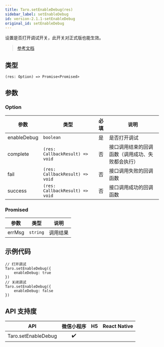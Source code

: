 ```yaml
---
title: Taro.setEnableDebug(res)
sidebar_label: setEnableDebug
id: version-2.1.1-setEnableDebug
original_id: setEnableDebug
---
```


设置是否打开调试开关，此开关对正式版也能生效。

> [参考文档](https://developers.weixin.qq.com/miniprogram/dev/api/base/debug/wx.setEnableDebug.html)

## 类型

```tsx
(res: Option) => Promise<Promised>
```

## 参数

### Option

<table>
  <thead>
    <tr>
      <th>参数</th>
      <th>类型</th>
      <th style="text-align:center">必填</th>
      <th>说明</th>
    </tr>
  </thead>
  <tbody>
    <tr>
      <td>enableDebug</td>
      <td><code>boolean</code></td>
      <td style="text-align:center">是</td>
      <td>是否打开调试</td>
    </tr>
    <tr>
      <td>complete</td>
      <td><code>(res: CallbackResult) =&gt; void</code></td>
      <td style="text-align:center">否</td>
      <td>接口调用结束的回调函数（调用成功、失败都会执行）</td>
    </tr>
    <tr>
      <td>fail</td>
      <td><code>(res: CallbackResult) =&gt; void</code></td>
      <td style="text-align:center">否</td>
      <td>接口调用失败的回调函数</td>
    </tr>
    <tr>
      <td>success</td>
      <td><code>(res: CallbackResult) =&gt; void</code></td>
      <td style="text-align:center">否</td>
      <td>接口调用成功的回调函数</td>
    </tr>
  </tbody>
</table>

### Promised

<table>
  <thead>
    <tr>
      <th>参数</th>
      <th>类型</th>
      <th>说明</th>
    </tr>
  </thead>
  <tbody>
    <tr>
      <td>errMsg</td>
      <td><code>string</code></td>
      <td>调用结果</td>
    </tr>
  </tbody>
</table>

## 示例代码

```tsx
// 打开调试
Taro.setEnableDebug({
    enableDebug: true
})
// 关闭调试
Taro.setEnableDebug({
    enableDebug: false
})
```

## API 支持度

| API | 微信小程序 | H5 | React Native |
| :---: | :---: | :---: | :---: |
| Taro.setEnableDebug | ✔️ |  |  |
